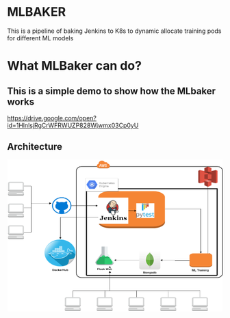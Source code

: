 # MLBAKER
This is a pipeline of baking Jenkins to K8s to dynamic allocate training pods for different ML models

# What MLBaker can do?
##  This is a simple demo to show how the MLbaker works 

https://drive.google.com/open?id=1HlnlsjRgCrWFRWUZP828Wjwmx03Cp0yU


##  Architecture

![Architecture](archi.png)


